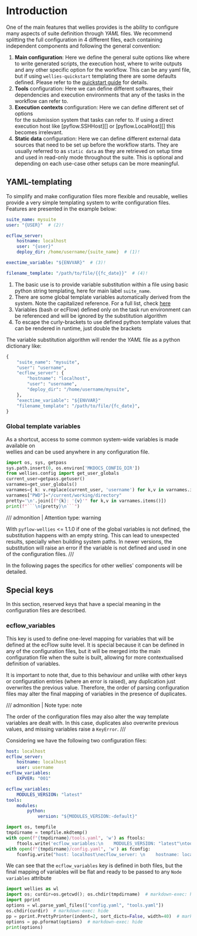 # Introduction

One of the main features that wellies provides is the ability to configure many
aspects of suite definition through *YAML* files. We recommend splitting the full
configuration in 4 different files, each containing independent components and following the general convention:

1. **Main configuration**: Here we define the general suite options like where to write
generated scripts, the execution host, where to write outputs and any other specific
option for the workflow. This can be any yaml file, but if using `wellies-quickstart`
templating there are some defaults defined. Please refer to the
[quickstart guide](quickstart_guide.md) for details.
2. **Tools** configuration: Here we can define different softwares, their dependencies
and execution environments that any of the tasks in the workflow can refer to.
3. **Execution contexts** configuration: Here we can define different set of options  
for the submission system that tasks can refer to. If using a direct execution
host like [pyflow.SSHHost][] or [pyflow.LocalHost][] this becomes irrelevant.
4. **Static data** configuration: Here we can define different external data sources that
need to be set up before the workflow starts. They are usually referred to as
`static data` as they are retrieved on setup time and used in read-only mode
throughout the suite. This is optional and depending on each use-case other setups can be more meaningful.

## YAML-templating

To simplify and make configuration files more flexible and reusable, wellies
provide a very simple templating system to write configuration files. Features are presented in the example below:

```yaml title="config.yaml"
suite_name: mysuite
user: "{USER}"  # (2)!

ecflow_server:
    hostname: localhost
    user: "{user}"
    deploy_dir: /home/username/{suite_name}  # (1)!

exectime_variable: "${ENVVAR}"  # (3)!

filename_template: "/path/to/file/{{fc_date}}"  # (4)!
```

1. The basic use is to provide variable substitution within a file using basic python
   string templating, here for main label `suite_name`.
2. There are some global template variables automatically derived from the
   system. Note the capitalized reference. For a full list, check [here](#global-template-variables)
3. Variables (bash or ecFlow) defined only on the task run environment can be referenced and will
   be ignored by the substitution algorithm
4. To escape the curly-brackets to use defined python template values that can
   be rendered in runtime, just double the brackets


The variable substitution algorithm will render the *YAML* file as a python
dictionary like:

```python
{
    "suite_name": "mysuite",
    "user": "username",
    "ecflow_server": {
        "hostname": "localhost",
        "user": "username",
        "deploy_dir": "/home/username/mysuite",
    },
    "exectime_variable": "${ENVVAR}"
    "filename_template": "/path/to/file/{fc_date}",
}
```

### Global template variables

As a shortcut, access to some common system-wide variables is made available on  
wellies and can be used anywhere in any configuration file.

```python exec="true" id="get-uservars" linenums="1"
import os, sys, getpass
sys.path.insert(0, os.environ['MKDOCS_CONFIG_DIR'])
from wellies.config import get_user_globals
current_user=getpass.getuser()
varnames=get_user_globals()
varnames={ k: v.replace(current_user, 'username') for k,v in varnames.items()}
varnames["PWD"]="/current/working/directory"
pretty='\n'.join([f"{k}: '{v}'" for k,v in varnames.items()])
print(f"```\n{pretty}\n```")
```

/// admonition | Attention
    type: warning

With `pyflow-wellies` <= 1.1.0 if one of the global variables is not defined, the substitution happens with
an empty string. This can lead to unexpected results, specially when building system paths. In newer versions,
the substitution will raise an error if the variable is not defined and used in one of the configuration files.
///

In the following pages the specifics for other wellies' components will be
detailed.

## Special keys

In this section, reserved keys that have a special meaning in the configuration files are described.

### ecflow_variables
This key is used to define one-level mapping for variables that will be defined at the ecFlow suite level.
It is special because it can be defined in any of the configuration files, but it will be merged into the main configuration file
when the suite is built, allowing for more contextualised definition of variables.

It is important to note that, due to this behaviour and unlike with other keys or configuration entries
(where an error is raised), any duplication just overwrites the previous value. Therefore, the order of
parsing configuration files may alter the final mapping of variables in the presence of duplicates.

/// admonition | Note
    type: note

The order of the configuration files may also alter the way template variables are dealt with. In this case,
duplicates also overwrite previous values, and missing variables raise a `KeyError`.
///

Considering we have the following two configuration files:

````yaml title="config.yaml"
host: localhost
ecflow_server:
    hostname: localhost
    user: username
ecflow_variables:
    EXPVER: "001"
````

````yaml title="tools.yaml"
ecflow_variables:
    MODULES_VERSION: "latest"
tools:
    modules:
        python:
            version: "${MODULES_VERSION:-default}"
````

```python exec="true" session="merged_variables" id="write_example_files_merged_variables"
import os, tempfile
tmpdirname = tempfile.mkdtemp()
with open(f"{tmpdirname}/tools.yaml", 'w') as ftools:
    ftools.write('ecflow_variables:\n    MODULES_VERSION: "latest"\ntools:\n    modules:\n        python:\n            version: "${MODULES_VERSION:-default}"\n')
with open(f"{tmpdirname}/config.yaml", 'w') as fconfig:
    fconfig.write("host: localhost\necflow_server: \n    hostname: localhost\n    user: username\necflow_variables:\n    EXPVER: '001'\n")
```

We can see that the `ecflow_variables` key is defined in both files, but
the final mapping of variables will be flat and ready to be passed to any `Node` `variables` attribute

```python exec="true" id="ecflow_variables-merge-example" source="above" result="python" session="merged_variables"
import wellies as wl
import os; curdir=os.getcwd(); os.chdir(tmpdirname)  # markdown-exec: hide
import pprint
options = wl.parse_yaml_files(["config.yaml", "tools.yaml"])
os.chdir(curdir)  # markdown-exec: hide
pp = pprint.PrettyPrinter(indent=2, sort_dicts=False, width=40)  # markdown-exec: hide
options = pp.pformat(options)  # markdown-exec: hide
print(options)
```
